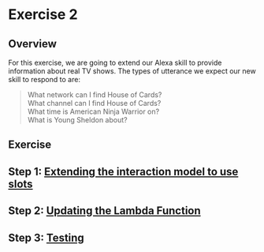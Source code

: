 # Exercise 2

## Overview

For this exercise, we are going to extend our Alexa skill to provide information about real TV shows.
The types of utterance we expect our new skill to respond to are:

> What network can I find House of Cards? <br>
> What channel can I find House of Cards? <br>
> What time is American Ninja Warrior on? <br>
> What is Young Sheldon about?

## Exercise

## Step 1: [Extending the interaction model to use slots](slots.md)
## Step 2: [Updating the Lambda Function](lambdaupdate.md)
## Step 3: [Testing](test2.md)

